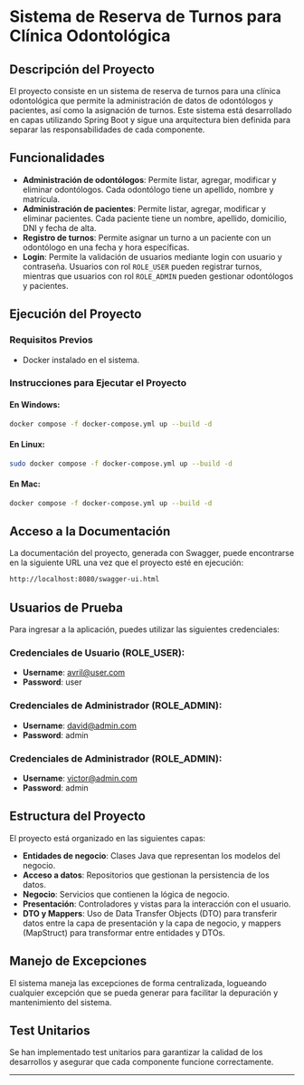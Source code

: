 # Sistema de Reserva de Turnos para Clínica Odontológica

## Descripción del Proyecto

El proyecto consiste en un sistema de reserva de turnos para una clínica odontológica que permite la administración de datos de odontólogos y pacientes, así como la asignación de turnos. Este sistema está desarrollado en capas utilizando Spring Boot y sigue una arquitectura bien definida para separar las responsabilidades de cada componente.

## Funcionalidades
- **Administración de odontólogos**: Permite listar, agregar, modificar y eliminar odontólogos. Cada odontólogo tiene un apellido, nombre y matrícula.
- **Administración de pacientes**: Permite listar, agregar, modificar y eliminar pacientes. Cada paciente tiene un nombre, apellido, domicilio, DNI y fecha de alta.
- **Registro de turnos**: Permite asignar un turno a un paciente con un odontólogo en una fecha y hora específicas.
- **Login**: Permite la validación de usuarios mediante login con usuario y contraseña. Usuarios con rol `ROLE_USER` pueden registrar turnos, mientras que usuarios con rol `ROLE_ADMIN` pueden gestionar odontólogos y pacientes.

## Ejecución del Proyecto

### Requisitos Previos
- Docker instalado en el sistema.

### Instrucciones para Ejecutar el Proyecto

#### En Windows:
```sh
docker compose -f docker-compose.yml up --build -d 
```

#### En Linux:
```sh
sudo docker compose -f docker-compose.yml up --build -d 
```

#### En Mac:
```sh
docker compose -f docker-compose.yml up --build -d 
```

## Acceso a la Documentación

La documentación del proyecto, generada con Swagger, puede encontrarse en la siguiente URL una vez que el proyecto esté en ejecución:
```sh
http://localhost:8080/swagger-ui.html
```

## Usuarios de Prueba

Para ingresar a la aplicación, puedes utilizar las siguientes credenciales:

### Credenciales de Usuario (ROLE_USER):
- **Username**: avril@user.com
- **Password**: user

### Credenciales de Administrador (ROLE_ADMIN):
- **Username**: david@admin.com
- **Password**: admin

### Credenciales de Administrador (ROLE_ADMIN):
- **Username**: victor@admin.com
- **Password**: admin

## Estructura del Proyecto

El proyecto está organizado en las siguientes capas:

- **Entidades de negocio**: Clases Java que representan los modelos del negocio.
- **Acceso a datos**: Repositorios que gestionan la persistencia de los datos.
- **Negocio**: Servicios que contienen la lógica de negocio.
- **Presentación**: Controladores y vistas para la interacción con el usuario.
- **DTO y Mappers**: Uso de Data Transfer Objects (DTO) para transferir datos entre la capa de presentación y la capa de negocio, y mappers (MapStruct) para transformar entre entidades y DTOs.

## Manejo de Excepciones

El sistema maneja las excepciones de forma centralizada, logueando cualquier excepción que se pueda generar para facilitar la depuración y mantenimiento del sistema.

## Test Unitarios

Se han implementado test unitarios para garantizar la calidad de los desarrollos y asegurar que cada componente funcione correctamente.

---
